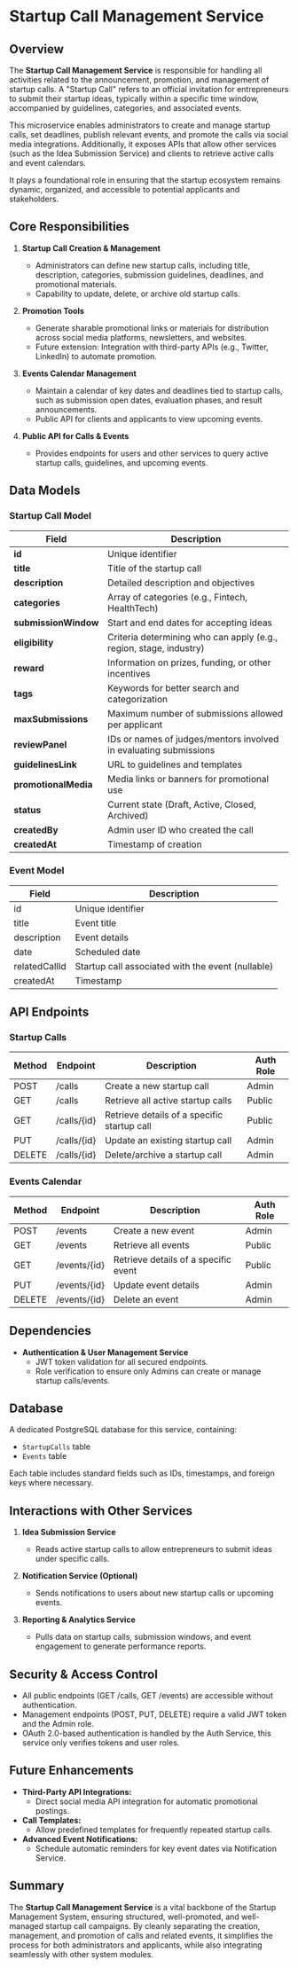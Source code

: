 Startup Call Management Service
===============================


Overview
--------

The **Startup Call Management Service** is responsible for handling all activities related to the announcement, promotion, and management of startup calls. A "Startup Call" refers to an official invitation for entrepreneurs to submit their startup ideas, typically within a specific time window, accompanied by guidelines, categories, and associated events.

This microservice enables administrators to create and manage startup calls, set deadlines, publish relevant events, and promote the calls via social media integrations. Additionally, it exposes APIs that allow other services (such as the Idea Submission Service) and clients to retrieve active calls and event calendars.

It plays a foundational role in ensuring that the startup ecosystem remains dynamic, organized, and accessible to potential applicants and stakeholders.


Core Responsibilities
---------------------

1.  **Startup Call Creation & Management**

    -   Administrators can define new startup calls, including title, description, categories, submission guidelines, deadlines, and promotional materials.
    -   Capability to update, delete, or archive old startup calls.
2.  **Promotion Tools**

    -   Generate sharable promotional links or materials for distribution across social media platforms, newsletters, and websites.
    -   Future extension: Integration with third-party APIs (e.g., Twitter, LinkedIn) to automate promotion.
3.  **Events Calendar Management**

    -   Maintain a calendar of key dates and deadlines tied to startup calls, such as submission open dates, evaluation phases, and result announcements.
    -   Public API for clients and applicants to view upcoming events.
4.  **Public API for Calls & Events**

    -   Provides endpoints for users and other services to query active startup calls, guidelines, and upcoming events.


Data Models
-----------

### Startup Call Model

| Field | Description |
| --- | --- |
| **id** | Unique identifier |
| **title** | Title of the startup call |
| **description** | Detailed description and objectives |
| **categories** | Array of categories (e.g., Fintech, HealthTech) |
| **submissionWindow** | Start and end dates for accepting ideas |
| **eligibility** | Criteria determining who can apply (e.g., region, stage, industry) |
| **reward** | Information on prizes, funding, or other incentives |
| **tags** | Keywords for better search and categorization |
| **maxSubmissions** | Maximum number of submissions allowed per applicant |
| **reviewPanel** | IDs or names of judges/mentors involved in evaluating submissions |
| **guidelinesLink** | URL to guidelines and templates |
| **promotionalMedia** | Media links or banners for promotional use |
| **status** | Current state (Draft, Active, Closed, Archived) |
| **createdBy** | Admin user ID who created the call |
| **createdAt** | Timestamp of creation |



### Event Model

| Field | Description |
| --- | --- |
| id | Unique identifier |
| title | Event title |
| description | Event details |
| date | Scheduled date |
| relatedCallId | Startup call associated with the event (nullable) |
| createdAt | Timestamp |


API Endpoints
-------------

### Startup Calls

| Method | Endpoint | Description | Auth Role |
| --- | --- | --- | --- |
| POST | /calls | Create a new startup call | Admin |
| GET | /calls | Retrieve all active startup calls | Public |
| GET | /calls/{id} | Retrieve details of a specific startup call | Public |
| PUT | /calls/{id} | Update an existing startup call | Admin |
| DELETE | /calls/{id} | Delete/archive a startup call | Admin |


### Events Calendar

| Method | Endpoint | Description | Auth Role |
| --- | --- | --- | --- |
| POST | /events | Create a new event | Admin |
| GET | /events | Retrieve all events | Public |
| GET | /events/{id} | Retrieve details of a specific event | Public |
| PUT | /events/{id} | Update event details | Admin |
| DELETE | /events/{id} | Delete an event | Admin |


Dependencies
------------

-   **Authentication & User Management Service**
    -   JWT token validation for all secured endpoints.
    -   Role verification to ensure only Admins can create or manage startup calls/events.


Database
--------

A dedicated PostgreSQL database for this service, containing:

-   `StartupCalls` table
-   `Events` table

Each table includes standard fields such as IDs, timestamps, and foreign keys where necessary.


Interactions with Other Services
--------------------------------

1.  **Idea Submission Service**

    -   Reads active startup calls to allow entrepreneurs to submit ideas under specific calls.
2.  **Notification Service (Optional)**

    -   Sends notifications to users about new startup calls or upcoming events.
3.  **Reporting & Analytics Service**

    -   Pulls data on startup calls, submission windows, and event engagement to generate performance reports.


Security & Access Control
-------------------------

-   All public endpoints (GET /calls, GET /events) are accessible without authentication.
-   Management endpoints (POST, PUT, DELETE) require a valid JWT token and the Admin role.
-   OAuth 2.0-based authentication is handled by the Auth Service, this service only verifies tokens and user roles.


Future Enhancements
-------------------

-   **Third-Party API Integrations:**
    -   Direct social media API integration for automatic promotional postings.
-   **Call Templates:**
    -   Allow predefined templates for frequently repeated startup calls.
-   **Advanced Event Notifications:**
    -   Schedule automatic reminders for key event dates via Notification Service.


Summary
-------

The **Startup Call Management Service** is a vital backbone of the Startup Management System, ensuring structured, well-promoted, and well-managed startup call campaigns. By cleanly separating the creation, management, and promotion of calls and related events, it simplifies the process for both administrators and applicants, while also integrating seamlessly with other system modules.

